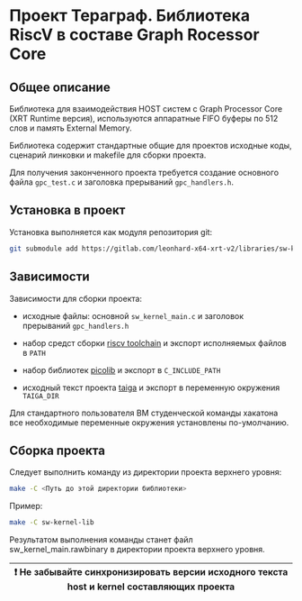 # Проект Тераграф. Библиотека RiscV в составе Graph Rocessor Core

## Общее описание

Библиотека для взаимодействия HOST систем с Graph Processor Core (XRT Runtime версия), используются аппаратные FIFO буферы по 512 слов и память External Memory.

Библиотека содержит стандартные общие для проектов исходные коды, сценарий линковки и makefile для сборки проекта.

Для получения законченного проекта требуется создание основного файла `gpc_test.c` и заголовка прерываний `gpc_handlers.h`.

## Установка в проект

Установка выполняется как модуля репозитория git:

```bash
git submodule add https://gitlab.com/leonhard-x64-xrt-v2/libraries/sw-kernel-lib.git
```

## Зависимости

Зависимости для сборки проекта:

* исходные файлы: основной `sw_kernel_main.c` и заголовок прерываний `gpc_handlers.h`
 
* набор средст сборки [riscv toolchain](https://gitlab.com/quantr/toolchain/riscv-gnu-toolchain) и экспорт исполняемых файлов в `PATH`

* набор библиотек [picolib](https://github.com/picolibc/picolibc) и экспорт в `C_INCLUDE_PATH`

* исходный текст проекта [taiga](https://github.gitop.top/taiga-project/taiga) и экспорт в переменную окружения `TAIGA_DIR`

Для стандартного пользователя ВМ студенческой команды хакатона все необходимые переменные окружения установлены по-умолчанию.

## Сборка проекта

Следует выполнить команду из директории проекта верхнего уровня:

```bash
make -C <Путь до этой директории библиотеки>
```

Пример:

```bash
make -C sw-kernel-lib
```

Результатом выполнения команды станет файл sw_kernel_main.rawbinary в директории проекта верхнего уровня.

| :exclamation:  Не забывайте синхронизировать версии исходного текста host и kernel составляющих проекта |
|---------------------------------------------------------------------------------------------------------|
